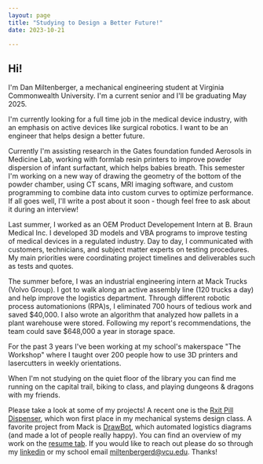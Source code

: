 ```yaml
---
layout: page
title: "Studying to Design a Better Future!"
date: 2023-10-21

---
```

## Hi!

I'm Dan Miltenberger, a mechanical engineering student at Virginia Commonwealth University. I'm a current senior and I'll be graduating May 2025. 

I'm currently looking for a full time job in the medical device industry, with an emphasis on active devices like surgical robotics. I want to be an engineer that helps design a better future. 

Currently I'm assisting research in the Gates foundation funded Aerosols in Medicine Lab, working with formlab resin printers to improve powder dispersion of infant surfactant, which helps babies breath. This semester I'm working on a new way of drawing the geometry of the bottom of the powder chamber, using CT scans, MRI imaging software, and custom programming to combine data into custom curves to optimize performance. If all goes well, I'll write a post about it soon - though feel free to ask about it during an interview! 

Last summer, I worked as an OEM Product Developement Intern at B. Braun Medical Inc. I developed 3D models and VBA programs to improve testing of medical devices in a regulated industry. 
Day to day, I communicated with customers, technicians, and subject matter experts on testing procedures. My main priorities were coordinating project timelines and deliverables such as tests and quotes. 

The summer before, I was an industrial engineering intern at Mack Trucks (Volvo Group). I got to walk along an active assembly line (120 trucks a day) and help improve the logistics department. Through different robotic process automationions (RPA)s, I eliminated 700 hours of tedious work and saved $40,000. I also wrote an algorithm that analyzed how pallets in a plant warehouse were stored. Following my report's recommendations, the team could save $648,000 a year in storage space. 

For the past 3 years I've been working at my school's makerspace "The Workshop" where I taught over 200 people how to use 3D printers and lasercutters in weekly orientations.

When I'm not studying on the quiet floor of the library you can find me running on the capital trail, biking to class, and playing dungeons & dragons with my friends.            

Please take a look at some of my projects! A recent one is the [Rxit Pill Dispenser](https://danmiltenberger.github.io/posts/PILL-PEZ-DISPENSER/), which won first place in my mechanical systems design class. A favorite project from Mack is [DrawBot](https://danmiltenberger.github.io/posts/DRAW-BOT-OVERVIEW/), which automated logistics diagrams (and made a lot of people really happy). You can find an overview of my work on the [resume tab](https://danmiltenberger.github.io/resume/). If you would like to reach out please do so through my [linkedin](https://www.linkedin.com/in/dan-miltenberger/) or my school email miltenbergerd@vcu.edu. Thanks!
